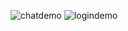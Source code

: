 ![chatdemo](https://github.com/almej21/sports-and-friends-client/assets/101586426/11066daf-e1ac-4929-b114-3aa5bc89f6ca)
![logindemo](https://github.com/almej21/sports-and-friends-client/assets/101586426/c86da2f8-7a24-4f02-8913-cf081d94f816)

